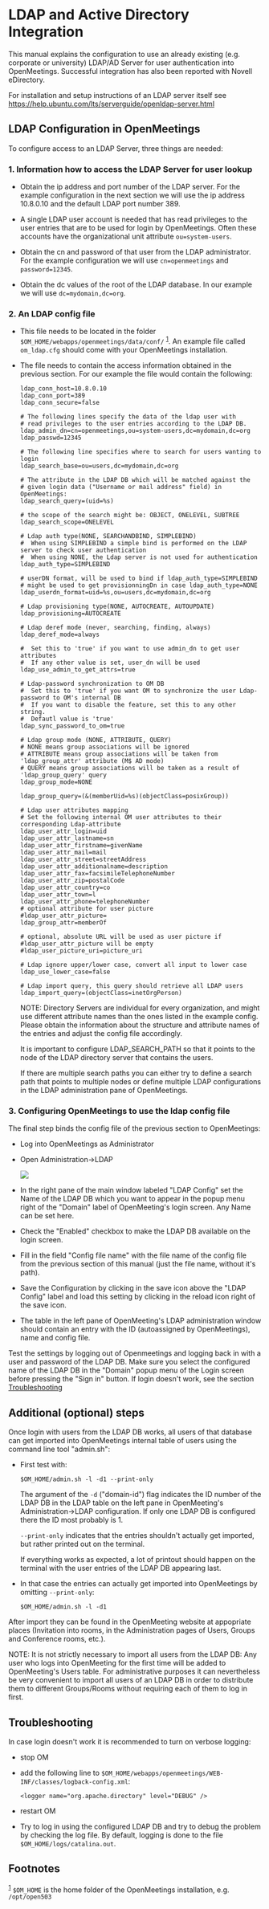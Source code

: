 <!-- 
Licensed under the Apache License, Version 2.0 (the "License") http://www.apache.org/licenses/LICENSE-2.0
-->

# LDAP and Active Directory Integration

This manual explains the configuration to use an already existing
(e.g. corporate or university) LDAP/AD Server for user authentication
into OpenMeetings. Successful integration has also been reported with
Novell eDirectory.

For installation and setup instructions of an LDAP server itself see
https://help.ubuntu.com/lts/serverguide/openldap-server.html

## LDAP Configuration in OpenMeetings

To configure access to an LDAP Server, three things are needed:

### 1. Information how to access the LDAP Server for user lookup

-   Obtain the ip address and port number of the LDAP server. For the
    example configuration in the next section we will use the ip
    address 10.8.0.10 and the default LDAP port number 389.

-   A single LDAP user account is needed that has read privileges to the
    user entries that are to be used for login by OpenMeetings. Often
    these accounts have the organizational unit attribute
    `ou=system-users`.

-   Obtain the cn and password of that user from the LDAP
    administrator. For the example configuration we will use
    `cn=openmeetings` and `password=12345`.

-   Obtain the dc values of the root of the LDAP database. In our
    example we will use `dc=mydomain,dc=org`.

### 2. An LDAP config file

-   This file needs to be located in the folder
    `$OM_HOME/webapps/openmeetings/data/conf/` <sup><a id="fnr.1" class="footref" href="#fn.1">1</a></sup>.
    An example file called `om_ldap.cfg` should come with your
    OpenMeetings installation.

-   The file needs to contain the access information obtained in the
    previous section. For our example the file would contain the
    following:

    ```
    ldap_conn_host=10.8.0.10
    ldap_conn_port=389
    ldap_conn_secure=false
    
    # The following lines specify the data of the ldap user with 
    # read privileges to the user entries according to the LDAP DB.
    ldap_admin_dn=cn=openmeetings,ou=system-users,dc=mydomain,dc=org
    ldap_passwd=12345
    
    # The following line specifies where to search for users wanting to login 
    ldap_search_base=ou=users,dc=mydomain,dc=org
    
    # The attribute in the LDAP DB which will be matched against the 
    # given login data ("Username or mail address" field) in OpenMeetings:
    ldap_search_query=(uid=%s)
    
    # the scope of the search might be: OBJECT, ONELEVEL, SUBTREE
    ldap_search_scope=ONELEVEL
    
    # Ldap auth type(NONE, SEARCHANDBIND, SIMPLEBIND)
    #  When using SIMPLEBIND a simple bind is performed on the LDAP server to check user authentication
    #  When using NONE, the Ldap server is not used for authentication
    ldap_auth_type=SIMPLEBIND
    
    # userDN format, will be used to bind if ldap_auth_type=SIMPLEBIND
    # might be used to get provisionningDn in case ldap_auth_type=NONE
    ldap_userdn_format=uid=%s,ou=users,dc=mydomain,dc=org
    
    # Ldap provisioning type(NONE, AUTOCREATE, AUTOUPDATE)
    ldap_provisioning=AUTOCREATE
    
    # Ldap deref mode (never, searching, finding, always)
    ldap_deref_mode=always
    
    #  Set this to 'true' if you want to use admin_dn to get user attributes
    #  If any other value is set, user_dn will be used
    ldap_use_admin_to_get_attrs=true
    
    # Ldap-password synchronization to OM DB
    #  Set this to 'true' if you want OM to synchronize the user Ldap-password to OM's internal DB
    #  If you want to disable the feature, set this to any other string.
    #  Defautl value is 'true'
    ldap_sync_password_to_om=true
    
    # Ldap group mode (NONE, ATTRIBUTE, QUERY)
    # NONE means group associations will be ignored
    # ATTRIBUTE means group associations will be taken from 'ldap_group_attr' attribute (M$ AD mode)
    # QUERY means group associations will be taken as a result of 'ldap_group_query' query
    ldap_group_mode=NONE
    
    ldap_group_query=(&(memberUid=%s)(objectClass=posixGroup))
    
    # Ldap user attributes mapping
    # Set the following internal OM user attributes to their corresponding Ldap-attribute
    ldap_user_attr_login=uid
    ldap_user_attr_lastname=sn
    ldap_user_attr_firstname=givenName
    ldap_user_attr_mail=mail
    ldap_user_attr_street=streetAddress
    ldap_user_attr_additionalname=description
    ldap_user_attr_fax=facsimileTelephoneNumber
    ldap_user_attr_zip=postalCode
    ldap_user_attr_country=co
    ldap_user_attr_town=l
    ldap_user_attr_phone=telephoneNumber
    # optional attribute for user picture
    #ldap_user_attr_picture=
    ldap_group_attr=memberOf
    
    # optional, absolute URL will be used as user picture if #ldap_user_attr_picture will be empty
    #ldap_user_picture_uri=picture_uri
    
    # Ldap ignore upper/lower case, convert all input to lower case
    ldap_use_lower_case=false
    
    # Ldap import query, this query should retrieve all LDAP users
    ldap_import_query=(objectClass=inetOrgPerson)
    
    ``` 
    
    NOTE: Directory Servers are individual for every organization, and
    might use different attribute names than the ones listed in the
    example config. Please obtain the information about the structure
    and attribute names of the entries and adjust the config file
    accordingly.

    It is important to configure LDAP_SEARCH_PATH so that it points to the
    node of the LDAP directory server that contains the users.

    If there are multiple search paths you can either try to define a
    search path that points to multiple nodes or define multiple LDAP
    configurations in the LDAP administration pane of OpenMeetings.

### 3. Configuring OpenMeetings to use the ldap config file

The final step binds the config file of the previous section to
OpenMeetings:

-   Log into OpenMeetings as Administrator

-   Open Administration->LDAP

    <img src="../resources/images/ldap_screen.png"></img>

-   In the right pane of the main window labeled "LDAP Config" set
    the Name of the LDAP DB which you want to appear in the popup
    menu right of the "Domain" label of OpenMeeting's login
    screen. Any Name can be set here.

-   Check the "Enabled" checkbox to make the LDAP DB available on the
    login screen.

-   Fill in the field "Config file name" with the file name of the
    config file from the previous section of this manual (just the
    file name, without it's path).

-   Save the Configuration by clicking in the save icon above the
    "LDAP Config" label and load this setting by clicking in the
    reload icon right of the save icon.

-   The table in the left pane of OpenMeeting's LDAP administration
    window should contain an entry with the ID (autoassigned by
    OpenMeetings), name and config file.

Test the settings by logging out of Openmeetings and logging back in
with a user and password of the LDAP DB. Make sure you select the
configured name of the LDAP DB in the "Domain" popup menu of the Login
screen before pressing the "Sign in" button. If login doesn't work,
see the section [Troubleshooting](#ldap-troubleshooting)

## Additional (optional) steps

Once login with users from the LDAP DB works, all users of that
database can get imported into OpenMeetings internal table of users
using the command line tool "admin.sh":

-   First test with:
    
    `$OM_HOME/admin.sh -l -d1 --print-only`
    
    The argument of the `-d` ("domain-id") flag indicates the ID number
    of the LDAP DB in the LDAP table on the left pane in OpenMeeting's
    Administration->LDAP configuration. If only one LDAP DB is
    configured there the ID most probably is 1.
    
    `--print-only` indicates that the entries shouldn't actually get
    imported, but rather printed out on the terminal.
    
    If everything works as expected, a lot of printout should happen
    on the terminal with the user entries of the LDAP DB appearing
    last.

-   In that case the entries can actually get imported into
    OpenMeetings by omitting `--print-only`:
    
    `$OM_HOME/admin.sh -l -d1`

After import they can be found in the OpenMeeting website at
appopriate places (Invitation into rooms, in the Administration
pages of Users, Groups and Conference rooms, etc.).

NOTE: It is not strictly necessary to import all users from the LDAP
DB: Any user who logs into OpenMeeting for the first time will be
added to OpenMeeting's Users table. For administrative purposes it
can nevertheless be very convenient to import all users of an LDAP
DB in order to distribute them to different Groups/Rooms without
requiring each of them to log in first.

<a id="ldap-troubleshooting" href="#ldap-troubleshooting"></a>

## Troubleshooting

In case login doesn't work it is recommended to turn on verbose
logging:

- stop OM

- add the following line to `$OM_HOME/webapps/openmeetings/WEB-INF/classes/logback-config.xml`:

    `<logger name="org.apache.directory" level="DEBUG" />`

- restart OM

- Try to log in using the configured LDAP DB and try to debug the
  problem by checking the log file. By default, logging is done to the
  file `$OM_HOME/logs/catalina.out`.

## Footnotes

<sup><a id="fn.1" href="#fnr.1">1</a></sup> `$OM_HOME` is the
home folder of the OpenMeetings installation, e.g. `/opt/open503`
